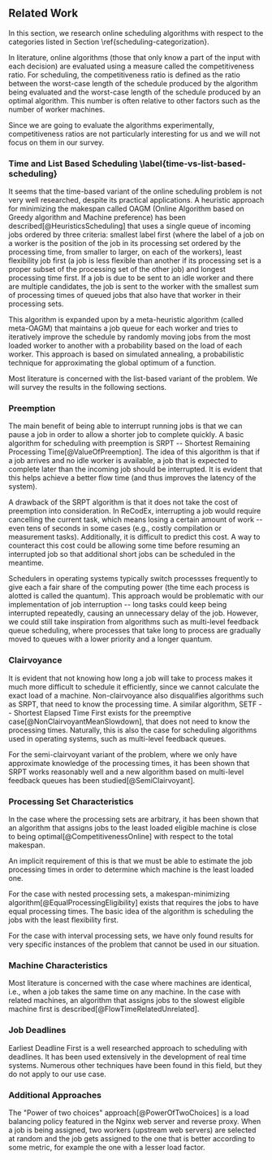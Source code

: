 ## Related Work

In this section, we research online scheduling algorithms with respect to the 
categories listed in Section \ref{scheduling-categorization}.

In literature, online algorithms (those that only know a part of the input with 
each decision) are evaluated using a measure called the competitiveness ratio. 
For scheduling, the competitiveness ratio is defined as the ratio between the 
worst-case length of the schedule produced by the algorithm being evaluated and 
the worst-case length of the schedule produced by an optimal algorithm. This 
number is often relative to other factors such as the number of worker machines.

Since we are going to evaluate the algorithms experimentally, competitiveness 
ratios are not particularly interesting for us and we will not focus on them in 
our survey.

### Time and List Based Scheduling \label{time-vs-list-based-scheduling}

It seems that the time-based variant of the online scheduling problem is not 
very well researched, despite its practical applications. A heuristic approach 
for minimizing the makespan called OAGM (Online Algorithm based on Greedy 
algorithm and Machine preference) has been described[@HeuristicsScheduling] that 
uses a single queue of incoming jobs ordered by three criteria: smallest label 
first (where the label of a job on a worker is the position of the job in its 
processing set ordered by the processing time, from smaller to larger, on each 
of the workers), least flexibility job first (a job is less flexible than 
another if its processing set is a proper subset of the processing set of the 
other job) and longest processing time first. If a job is due to be sent to an 
idle worker and there are multiple candidates, the job is sent to the worker 
with the smallest sum of processing times of queued jobs that also have that 
worker in their processing sets.

This algorithm is expanded upon by a meta-heuristic algorithm (called meta-OAGM) 
that maintains a job queue for each worker and tries to iteratively improve the 
schedule by randomly moving jobs from the most loaded worker to another with a 
probability based on the load of each worker. This approach is based on 
simulated annealing, a probabilistic technique for approximating the global 
optimum of a function.

Most literature is concerned with the list-based variant of the problem. We will 
survey the results in the following sections.

### Preemption

The main benefit of being able to interrupt running jobs is that we can pause a 
job in order to allow a shorter job to complete quickly. A basic algorithm for 
scheduling with preemption is SRPT -- Shortest Remaining Processing 
Time[@ValueOfPreemption]. The idea of this algorithm is that if a job arrives 
and no idle worker is available, a job that is expected to complete later than 
the incoming job should be interrupted. It is evident that this helps achieve a 
better flow time (and thus improves the latency of the system).

A drawback of the SRPT algorithm is that it does not take the cost of preemption 
into consideration. In ReCodEx, interrupting a job would require cancelling the 
current task, which means losing a certain amount of work -- even tens of 
seconds in some cases (e.g., costly compilation or measurement tasks). 
Additionally, it is difficult to predict this cost. A way to counteract this 
cost could be allowing some time before resuming an interrupted job so that 
additional short jobs can be scheduled in the meantime.

Schedulers in operating systems typically switch processses frequently to give 
each a fair share of the computing power (the time each process is alotted is 
called the quantum). This approach would be problematic with our implementation 
of job interruption -- long tasks could keep being interrupted repeatedly, 
causing an unnecessary delay of the job. However, we could still take 
inspiration from algorithms such as multi-level feedback queue scheduling, where 
processes that take long to process are gradually moved to queues with a lower 
priority and a longer quantum.

### Clairvoyance

It is evident that not knowing how long a job will take to process makes it much 
more difficult to schedule it efficiently, since we cannot calculate the exact 
load of a machine. Non-clairvoyance also disqualifies algorithms such as SRPT, 
that need to know the processing time. A similar algorithm, SETF -- Shortest 
Elapsed Time First exists for the preemptive case[@NonClairvoyantMeanSlowdown], 
that does not need to know the processing times. Naturally, this is also the 
case for scheduling algorithms used in operating systems, such as multi-level 
feedback queues.

For the semi-clairvoyant variant of the problem, where we only have approximate 
knowledge of the processing times, it has been shown that SRPT works reasonably 
well and a new algorithm based on multi-level feedback queues has been 
studied[@SemiClairvoyant].

### Processing Set Characteristics

In the case where the processing sets are arbitrary, it has been shown that an 
algorithm that assigns jobs to the least loaded eligible machine is close to 
being optimal[@CompetitivenessOnline] with respect to the total makespan.

An implicit requirement of this is that we must be able to estimate the job
processing times in order to determine which machine is the least loaded one.

For the case with nested processing sets, a makespan-minimizing
algorithm[@EqualProcessingEligibility] exists that requires the jobs to have 
equal processing times. The basic idea of the algorithm is scheduling the jobs 
with the least flexibility first.

For the case with interval processing sets, we have only found results for very 
specific instances of the problem that cannot be used in our situation.

### Machine Characteristics

Most literature is concerned with the case where machines are identical, i.e., 
when a job takes the same time on any machine. In the case with related 
machines, an algorithm that assigns jobs to the slowest eligible machine first 
is described[@FlowTimeRelatedUnrelated].

### Job Deadlines

Earliest Deadline First is a well researched approach to scheduling with 
deadlines. It has been used extensively in the development of real time systems. 
Numerous other techniques have been found in this field, but they do not apply 
to our use case.

### Additional Approaches

The "Power of two choices" approach[@PowerOfTwoChoices] is a load balancing 
policy featured in the Nginx web server and reverse proxy. When a job is being 
assigned, two workers (upstream web servers) are selected at random and the job 
gets assigned to the one that is better according to some metric, for example 
the one with a lesser load factor.
